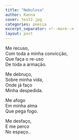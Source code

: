 ```yaml
---
title: "Nebulosa"
author: Kanna
cover: test2.jpg
categories: poesia
excerpt_separator: <!--more-->
layout: post
---
```


Me recuso,<br>
Com toda a minha convicção,<br>
Que faça o re-uso<br>
De toda a armação.<br>
<!--more-->
Me debruço,<br>
Sobre minha vida,<br>
Onde já faço<br>
Minha despedida.<br>

Me afogo<br>
Em minha alma<br>
Que pega fogo.<br>

Me desfaço,<br>
E me perco<br>
No espaço..<br>
